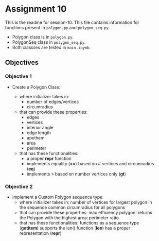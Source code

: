 # Assignment 10

This is the readme for session-10. This file contains information for functions present in `polygon.py` and `polygon_seq.py`.

- Polygon class is in `polygon.py`.
- PolygonSeq class in `polygon_seq.py`.
- Both classses are tested in `main.ipynb`.

## Objectives

### Objective 1

- Create a Polygon Class:

  - where initializer takes in:
    - number of edges/vertices
    - circumradius
  - that can provide these properties:
    - edges
    - vertices
    - interior angle
    - edge length
    - apothem
    - area
    - perimeter
  - that has these functionalities:
    - a proper **repr** function
    - implements equality (==) based on # vertices and circumradius (**eq**)
    - implements > based on number vertices only (**gt**)

### Objective 2

- Implement a Custom Polygon sequence type:
  - where initializer takes in:
    number of vertices for largest polygon in the sequence
    common circumradius for all polygons
  - that can provide these properties:
    max efficiency polygon: returns the Polygon with the highest area: perimeter ratio
  - that has these functionalities:
    functions as a sequence type (**getitem**)
    supports the len() function (**len**)
    has a proper representation (**repr**)

